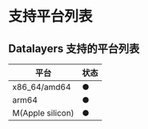 # 支持平台列表

## Datalayers 支持的平台列表

| 平台              | 状态          |
| ----------       | ------------ |
| x86_64/amd64     | ●            |
| arm64            | ●            |
| M(Apple silicon) | ●            |

